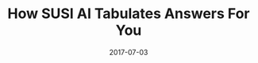 ---
layout: blog
type: blog
image: images/SUSI_table.jpg
title: How SUSI AI Tabulates Answers For You
date: 2017-07-03
permalink: https://blog.fossasia.org/how-susi-ai-tabulates-answers-for-you/
labels:
  - FOSSASIA
  - GSoC
  - SUSI.AI
  - Tutorial
  - Artificial Intelligence
  - Google Summer of Code
  - Material-ui
  - Personal Assistant
  - Susi
  - SUSI Web Chat
  - SUSIAI
  - Table Support
---